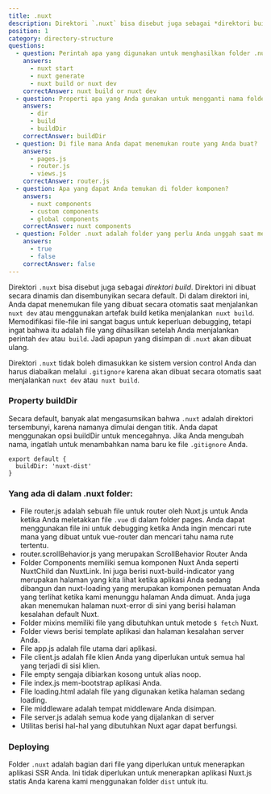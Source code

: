 ```yaml
---
title: .nuxt
description: Direktori `.nuxt` bisa disebut juga sebagai *direktori build*. Direktori ini dibuat secara dinamis dan disembunyikan secara default. Di dalam direktori ini, Anda dapat menemukan file yang dibuat secara otomatis saat menjalankan `nuxt dev` atau menggunakan artefak build ketika menjalankan` nuxt build`.
position: 1
category: directory-structure
questions:
  - question: Perintah apa yang digunakan untuk menghasilkan folder .nuxt?
    answers:
      - nuxt start
      - nuxt generate
      - nuxt build or nuxt dev
    correctAnswer: nuxt build or nuxt dev
  - question: Properti apa yang Anda gunakan untuk mengganti nama folder nuxt?
    answers:
      - dir
      - build
      - buildDir
    correctAnswer: buildDir
  - question: Di file mana Anda dapat menemukan route yang Anda buat?
    answers:
      - pages.js
      - router.js
      - views.js
    correctAnswer: router.js
  - question: Apa yang dapat Anda temukan di folder komponen?
    answers:
      - nuxt components
      - custom components
      - global components
    correctAnswer: nuxt components
  - question: Folder .nuxt adalah folder yang perlu Anda unggah saat menerapkan situs statis.
    answers:
      - true
      - false
    correctAnswer: false
---
```


Direktori `.nuxt` bisa disebut juga sebagai *direktori build*. Direktori ini dibuat secara dinamis dan disembunyikan secara default. Di dalam direktori ini, Anda dapat menemukan file yang dibuat secara otomatis saat menjalankan `nuxt dev` atau menggunakan artefak build ketika menjalankan` nuxt build`. Memodifikasi file-file ini sangat bagus untuk keperluan debugging, tetapi ingat bahwa itu adalah file yang dihasilkan setelah Anda menjalankan perintah `dev` atau` build`. Jadi apapun yang disimpan di `.nuxt` akan dibuat ulang.

<base-alert>

Direktori `.nuxt` tidak boleh dimasukkan ke sistem version control Anda dan harus diabaikan melalui `.gitignore` karena akan dibuat secara otomatis saat menjalankan `nuxt dev` atau` nuxt build`.

</base-alert>

### Property buildDir

Secara default, banyak alat mengasumsikan bahwa `.nuxt` adalah direktori tersembunyi, karena namanya dimulai dengan titik. Anda dapat menggunakan opsi buildDir untuk mencegahnya. Jika Anda mengubah nama, ingatlah untuk menambahkan nama baru ke file `.gitignore` Anda.

```js{}[nuxt.config.js]
export default {
  buildDir: 'nuxt-dist'
}
```

### Yang ada di dalam .nuxt folder:

- File router.js adalah sebuah file untuk router oleh Nuxt.js untuk Anda ketika Anda meletakkan file `.vue` di dalam folder pages. Anda dapat menggunakan file ini untuk debugging ketika Anda ingin mencari rute mana yang dibuat untuk vue-router dan mencari tahu nama rute tertentu.
- router.scrollBehavior.js yang merupakan ScrollBehavior Router Anda
- Folder Components memiliki semua komponen Nuxt Anda seperti NuxtChild dan NuxtLink. Ini juga berisi nuxt-build-indicator yang merupakan halaman yang kita lihat ketika aplikasi Anda sedang dibangun dan nuxt-loading yang merupakan komponen pemuatan Anda yang terlihat ketika kami menunggu halaman Anda dimuat. Anda juga akan menemukan halaman nuxt-error di sini yang berisi halaman kesalahan default Nuxt.
- Folder mixins memiliki file yang dibutuhkan untuk metode `$ fetch` Nuxt.
- Folder views berisi template aplikasi dan halaman kesalahan server Anda.
- File app.js adalah file utama dari aplikasi.
- File client.js adalah file klien Anda yang diperlukan untuk semua hal yang terjadi di sisi klien.
- File empty sengaja dibiarkan kosong untuk alias noop.
- File index.js mem-bootstrap aplikasi Anda.
- File loading.html adalah file yang digunakan ketika halaman sedang loading.
- File middleware adalah tempat middleware Anda disimpan.
- File server.js adalah semua kode yang dijalankan di server
- Utilitas berisi hal-hal yang dibutuhkan Nuxt agar dapat berfungsi.

### Deploying

Folder `.nuxt` adalah bagian dari file yang diperlukan untuk menerapkan aplikasi SSR Anda. Ini tidak diperlukan untuk menerapkan aplikasi Nuxt.js statis Anda karena kami menggunakan folder `dist` untuk itu.

<quiz :questions="questions"></quiz>
